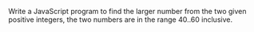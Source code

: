 Write a JavaScript program to find the larger number from the two given positive integers, the two numbers are in the range 40..60 inclusive. 